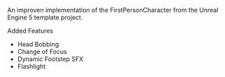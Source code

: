 An improven implementation of the FirstPersonCharacter from the Unreal Engine 5 template project.

Added Features
 - Head Bobbing
 - Change of Focus
 - Dynamic Footstep SFX
 - Flashlight
